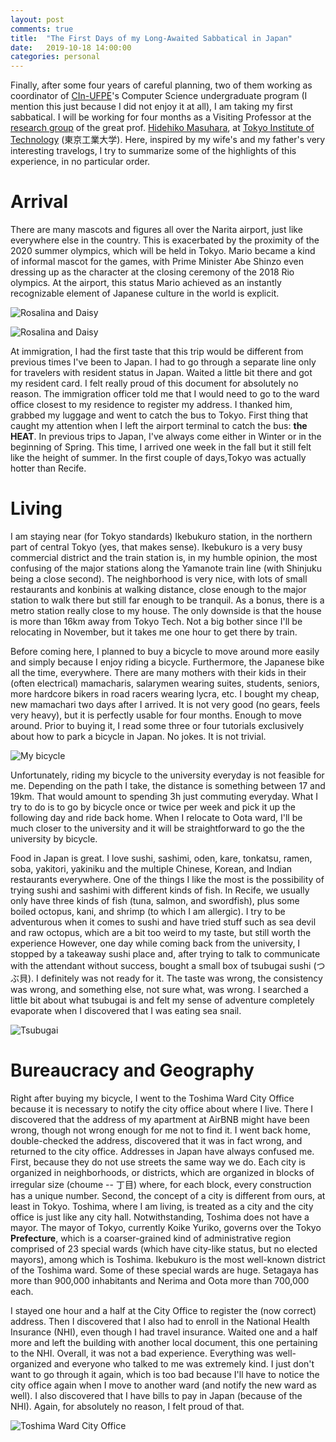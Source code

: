 ```yaml
---
layout: post
comments: true
title:  "The First Days of my Long-Awaited Sabbatical in Japan"
date:   2019-10-18 14:00:00
categories: personal
---
```


Finally, after some four years of careful planning, two of them working as coordinator of [CIn-UFPE](http://www.cin.ufpe.br)'s Computer Science undergraduate program (I mention this just because I did not enjoy it at all), I am taking my first sabbatical. I will be working for four months as a Visiting Professor at the [research group](http://prg.is.titech.ac.jp/) of the great prof. [Hidehiko Masuhara](http://prg.is.titech.ac.jp/people/masuhara/), at [Tokyo Institute of Technology](https://www.titech.ac.jp/) (東京工業大学). Here, inspired by my wife's and my father's very interesting travelogs, I try to summarize some of the highlights of this experience, in no particular order.

# Arrival

There are many mascots and figures all over the Narita airport, just like everywhere else in the country. This is exacerbated by the proximity of the 2020 summer olympics, which will be held in Tokyo. Mario became a kind of informal mascot for the games, with Prime Minister Abe Shinzo even dressing up as the character at the closing ceremony of the 2018 Rio olympics. At the airport, this status Mario achieved as an instantly recognizable element of Japanese culture in the world is explicit.

![Rosalina and Daisy](https://raw.githubusercontent.com/fernandocastor/fernandocastor.github.io/master/images/rosalina_daisy.jpg)

![Rosalina and Daisy](https://raw.githubusercontent.com/fernandocastor/fernandocastor.github.io/master/images/koopas.jpg)

At immigration, I had the first taste that this trip would be different from previous times I've been to Japan. I had to go through a separate line only for travelers with resident status in Japan. Waited a little bit there and got my resident card. I felt really proud of this document for absolutely no reason. The immigration officer told me that I would need to go to the ward office closest to my residence to register my address. I thanked him, grabbed my luggage and went to catch the bus to Tokyo. First thing that caught my attention when I left the airport terminal to catch the bus: **the HEAT**. In previous trips to Japan, I've always come either in Winter or in the beginning of Spring. This time, I arrived one week in the fall but it still felt like the height of summer. In the first couple of days,Tokyo was actually hotter than Recife. 

# Living

I am staying near (for Tokyo standards) Ikebukuro station, in the northern part of central Tokyo (yes, that makes sense). Ikebukuro is a very busy commercial district and the train station is, in my humble opinion, the most confusing of the major stations along the Yamanote train line (with Shinjuku being a close second). The neighborhood is very nice, with lots of small restaurants and konbinis at walking distance, close enough to the major station to walk there but still far enough to be tranquil. As a bonus, there is a metro station really close to my house. The only downside is that the house is more than 16km away from Tokyo Tech. Not a big bother since I'll be relocating in November, but it takes me one hour to get there by train.

Before coming here, I planned to buy a bicycle to move around more easily and simply because I enjoy riding a bicycle. Furthermore, the Japanese bike all the time, everywhere. There are many mothers with their kids in their (often electrical) mamacharis, salarymen wearing suites, students, seniors, more hardcore bikers in road racers wearing lycra, etc. I bought my cheap, new mamachari two days after I arrived.  It is not very good (no gears, feels very heavy), but it is perfectly usable for four months. Enough to move around. Prior to buying it, I read some three or four tutorials exclusively about how to park a bicycle in Japan. No jokes. It is not trivial.

![My bicycle](https://raw.githubusercontent.com/fernandocastor/fernandocastor.github.io/master/images/bicicleta.jpg)

Unfortunately, riding my bicycle to the university everyday is not feasible for me. Depending on the path I take, the distance is something between 17 and 19km. That would amount to spending 3h just commuting everyday. What I try to do is to go by bicycle once or twice per week and pick it up the following day and ride back home. When I relocate to Oota ward, I'll be much closer to the university and it will be straightforward to go the the university by bicycle.

Food in Japan is great. I love sushi, sashimi, oden, kare, tonkatsu, ramen, soba, yakitori, yakiniku and the multiple Chinese, Korean, and Indian restaurants everywhere. One of the things I like the most is the possibility of trying sushi and sashimi with different kinds of fish. In Recife, we usually only have three kinds of fish (tuna, salmon, and swordfish), plus some boiled octopus, kani, and shrimp (to which I am allergic). I try to be adventurous when it comes to sushi and have tried stuff such as sea devil and raw octopus, which are a bit too weird to my taste, but still worth the experience However, one day while coming back from the university, I stopped by a takeaway sushi place and, after trying to talk to communicate with the attendant without success, bought a small box of tsubugai sushi (つぶ貝). I definitely was not ready for it. The taste was wrong, the consistency was wrong, and something else, not sure what, was wrong. I searched a little bit about what tsubugai is and felt my sense of adventure completely evaporate when I discovered that I was eating sea snail.

![Tsubugai](https://raw.githubusercontent.com/fernandocastor/fernandocastor.github.io/master/images/tsubugai.jpg)


# Bureaucracy and Geography

Right after buying my bicycle, I went to the Toshima Ward City Office because it is necessary to notify the city office about where I live. There I discovered that the address of my apartment at AirBNB might have been wrong, though not wrong enough for me not to find it. I went back home, double-checked the address, discovered that it was in fact wrong, and returned to the city office. Addresses in Japan have always confused me. First, because they do not use streets the same way we do. Each city is organized in neighborhoods, or districts, which are organized in blocks of irregular size (choume -- 丁目) where, for each block, every construction has a unique number. Second, the concept of a city is different from ours, at least in Tokyo. Toshima, where I am living, is treated as a city and the city office is just like any city hall. Notwithstanding, Toshima does not have a mayor. The mayor of Tokyo, currently Koike Yuriko, governs over the Tokyo **Prefecture**, which is a coarser-grained kind of administrative region comprised of 23 special wards (which have city-like status, but no elected mayors), among which is Toshima. Ikebukuro is the most well-known district of the Toshima ward. Some of these special wards are huge. Setagaya has more than 900,000 inhabitants and Nerima and Oota more than 700,000 each.

I stayed one hour and a half at the City Office to register the (now correct) address. Then I discovered that I also had to enroll in the National Health Insurance (NHI), even though I had travel insurance. Waited one and a half more and left the building with another local document, this one pertaining to the NHI. Overall, it was not a bad experience. Everything was well-organized and everyone who talked to me was extremely kind. I just don't want to go through it again, which is too bad because I'll have to notice the city office again when I move to another ward (and notify the new ward as well). I also discovered that I have bills to pay in Japan (because of the NHI). Again, for absolutely no reason, I felt proud of that.

![Toshima Ward City Office](https://raw.githubusercontent.com/fernandocastor/fernandocastor.github.io/master/images/toshima.jpg)
